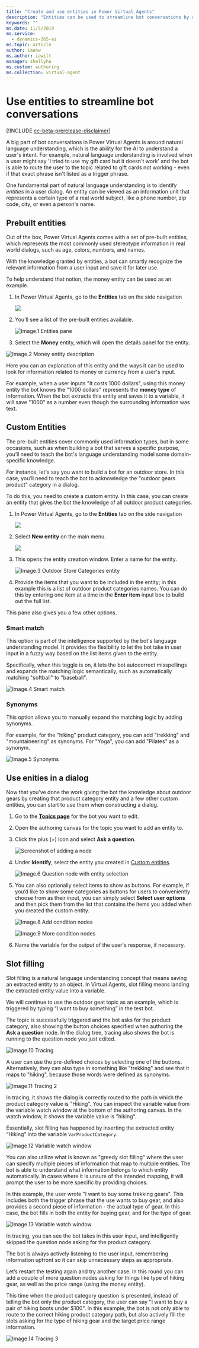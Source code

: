 ```yaml
---
title: "Create and use entities in Power Virtual Agents"
description: "Entities can be used to streamline bot conversations by allowing custom lists, information type mapping, and greedy slot filling."
keywords: ""
ms.date: 11/5/2019
ms.service:
  - dynamics-365-ai
ms.topic: article
author: iaanw
ms.author: iawilt
manager: shellyha
ms.custom: authoring
ms.collection: virtual-agent
---
```


# Use entities to streamline bot conversations

[!INCLUDE [cc-beta-prerelease-disclaimer](includes/cc-beta-prerelease-disclaimer.md)]

A big part of bot conversations in Power Virtual Agents is around natural language understanding, which is the ability for the AI to understand a user's intent. For example, natural language understanding is involved when a user might say 'I tried to use my gift card but it doesn't work' and the bot is able to route the user to the topic related to gift cards not working - even if that exact phrase isn't listed as a trigger phrase.

One fundamental part of natural language understanding is to identify *entities* in a user dialog. An entity can be viewed as an information unit that represents a certain type of a real world subject, like a phone number, zip code, city, or even a person's name. 

## Prebuilt entities
Out of the box, Power Virtual Agents comes with a set of pre-built entities, which represents the most commonly used stereotype information in real world dialogs, such as age, colors, numbers, and names. 

With the knowledge granted by entities, a bot can smartly recognize the relevant information from a user input and save it for later use. 

To help understand that notion, the money entity can be used as an example. 

1. In Power Virtual Agents, go to the **Entities** tab on the side navigation

    ![](media/entities-menu.png)

1. You'll see a list of the pre-built entities available. 

    ![Image.1 Entities pane](media/entities-1(draft).png)

1. Select the **Money** entity, which will open the details panel for the entity.

![Image.2 Money entity description](media/entities-2(draft).png)

Here you can an explanation of this entity and the ways it can be used to look for information related to money or currency from a user's input.

For example, when a user inputs "It costs 1000 dollars", using this money entity the bot knows the "1000 dollars" represents the **money type** of information. When the bot extracts this entity and saves it to a variable, it will save "1000" as a number even though the surrounding information was text.



## Custom Entities
The pre-built entities cover commonly used information types, but in some occasions, such as when building a bot that serves a specific purpose, you’ll need to teach the bot's language understanding model some domain-specific knowledge. 

For instance, let's say you want to build a bot for an outdoor store. In this case, you’ll need to teach the bot to acknowledge the "outdoor gears product" category in a dialog. 
 
To do this, you need to create a custom entity. In this case, you can create an entity that gives the bot the knowledge of all outdoor product categories. 

1. In Power Virtual Agents, go to the **Entities** tab on the side navigation

    ![](media/entities-menu.png)

2. Select **New entity** on the main menu.

    ![](media/entities-new.png)

3. This opens the entity creation window. Enter a name for the entity.

    ![Image.3 Outdoor Store Categories entity](media/entities-3(draft).png)

4. Provide the items that you want to be included in the entity; in this example this is a list of outdoor product categories names. You can do this by entering one item at a time in the **Enter item** input box to build out the full list. 

This pane also gives you a few other options. 

### Smart match

This option is part of the intelligence supported by the bot's language understanding model. It provides the flexibility to let the bot take in user input in a fuzzy way based on the list items given to the entity. 

Specifically, when this toggle is on, it lets the bot autocorrect misspellings and expands the matching logic semantically, such as automatically matching "softball" to "baseball". 

![Image.4 Smart match](media/entities-4(draft).png)


### Synonyms
This option allows you to manually expand the matching logic by adding synonyms.  

For example, for the "hiking" product category, you can add "trekking" and "mountaineering" as synonyms. For "Yoga", you can add "Pilates" as a synonym.

![Image.5 Synonyms](media/entities-5(draft).png)

## Use enities in a dialog
Now that you’ve done the work giving the bot the knowledge about outdoor gears by creating that product category entity and a few other custom entities, you can start to use them when constructing a dialog. 

1. Go to the [**Topics page**](getting-started-create-topics.md) for the bot you want to edit.

1. Open the authoring canvas for the topic you want to add an entity to.

1. Click the plus (+) icon and select **Ask a question**. 

    ![Screenshot of adding a node](media/handoff-add-node.png)

1. Under **Identify**, select the entity you created in [Custom entities](#custom-entities).

    ![Image.6 Question node with entity selection](media/entities-6(draft).png)

1. You can also optionally select items to show as buttons. For example, if you’d like to show some categories as buttons for users to conveniently choose from as their input, you can simply select **Select user options** and then pick them from the list that contains the items you added when you created the custom entity.

    ![Image.8 Add condition nodes](media/entities-8(draft).png)
    
    ![Image.9 More condition nodes](media/entities-9(draft).png)

1. Name the variable for the output of the user's response, if necessary.

## Slot filling
Slot filling is a natural language understanding concept that means saving an extracted entity to an object. In Virtual Agents, slot filling means landing the extracted entity value into a variable.

We will continue to use the outdoor geat topic as an example, which is triggered by typing “I want to buy something” in the test bot. 

The topic is successfully triggered and the bot asks for the product category, also showing the button choices specified when authoring the **Ask a question** node. In the dialog tree, tracing also shows the bot is running to the question node you just edited. 

![Image.10 Tracing](media/entities-10(draft).png)

A user can use the pre-defined choices by selecting one of the buttons. Alternatively, they can also type in something like "trekking" and see that it maps to "hiking", because those words were defined as synonyms. 

![Image.11 Tracing 2](media/entities-11(draft).png)

In tracing, it shows the dialog is correctly routed to the path in which the product category value is "Hiking". You can inspect the variable value from the variable watch window at the bottom of the authoring canvas. In the watch window, it shows the variable value is "hiking". 

Essentially, slot filling has happened by inserting the extracted entity “Hiking” into the variable `VarProductCategory`. 

![Image.12 Variable watch window](media/entities-12(draft).png)

You can also utilize what is known as "greedy slot filling" where the user can specify multiple pieces of information that map to multiple entities. The bot is able to understand what information belongs to which entity automatically. In cases where it is unsure of the intended mapping, it will prompt the user to be more specific by providing choices.

In this example, the user wrote "I want to buy some trekking gears". This includes both the trigger phrase that the use wants to buy gear, and also provides a second piece of information - the actual type of gear. In this case, the bot fills in both the entity for buying gear, and for the type of gear.

![Image.13 Variable watch window](media/entities-13(draft).png)

In tracing, you can see the bot takes in this user input, and intelligently skipped the question node asking for the product category. 

The bot is always actively listening to the user input, remembering information upfront so it can skip unnecessary steps as appropriate.

Let’s restart the testing again and try another case. In this round you can add a couple of more question nodes asking for things like type of hiking gear, as well as the price range (using the money entity). 

This time when the product category question is presented, instead of telling the bot only the product category, the user can say "I want to buy a pair of hiking boots under $100". In this example, the bot is not only able to route to the correct hiking product category path, but also actively fill the slots asking for the type of hiking gear and the target price range information. 

![Image.14 Tracing 3](media/entities-14(draft).png)








